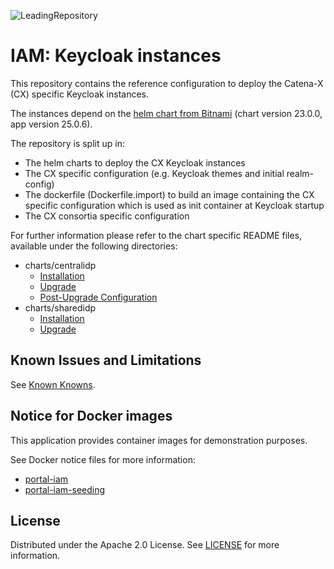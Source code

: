 ![LeadingRepository](https://img.shields.io/badge/Leading_Repository-blue)

# IAM: Keycloak instances

This repository contains the reference configuration to deploy the Catena-X (CX) specific Keycloak instances.

The instances depend on the [helm chart from Bitnami](https://artifacthub.io/packages/helm/bitnami/keycloak) (chart version 23.0.0, app version 25.0.6).

The repository is split up in:

* The helm charts to deploy the CX Keycloak instances
* The CX specific configuration (e.g. Keycloak themes and initial realm-config)
* The dockerfile (Dockerfile.import) to build an image containing the CX specific configuration which is used as init container at Keycloak startup
* The CX consortia specific configuration

For further information please refer to the chart specific README files, available under the following directories:

* charts/centralidp
  * [Installation](./charts/centralidp/README.md#installation)
  * [Upgrade](./charts/centralidp/README.md#upgrade)
  * [Post-Upgrade Configuration](./charts/centralidp/README.md#post-upgrade-configuration)
* charts/sharedidp
  * [Installation](./charts/sharedidp/README.md#installation)
  * [Upgrade](./charts/sharedidp/README.md#upgrade)

## Known Issues and Limitations

See [Known Knowns](/docs/technical%20documentation/16.%20Known-Knowns.md).

## Notice for Docker images

This application provides container images for demonstration purposes.

See Docker notice files for more information:

* [portal-iam](./docker/notice-iam.md)
* [portal-iam-seeding](https://github.com/eclipse-tractusx/portal-backend/blob/main/docker/notice-iam-seeding.md)

## License

Distributed under the Apache 2.0 License.
See [LICENSE](./LICENSE) for more information.
